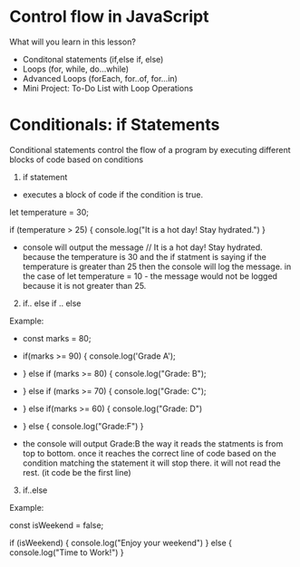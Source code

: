 # Control flow in JavaScript
What will you learn in this lesson?
- Conditonal statements (if,else if, else)
- Loops (for, while, do...while)
- Advanced Loops (forEach, for..of, for...in)
- Mini Project: To-Do List with Loop Operations

# Conditionals: if Statements 
Conditional statements control the flow of a program by executing different blocks of code based on conditions

1. if statement 
- executes a block of code if the condition is true. 

let temperature = 30;

if (temperature > 25) {
    console.log("It is a hot day! Stay hydrated.")
}

- console will output the message // It is a hot day! Stay hydrated. because the temperature is 30 and the if statment is saying if the temperature is greater than 25 then the console will log the message. in the case of let temperature = 10 - the message would not be logged because it is not greater than 25.

2. if.. else if .. else

Example:

- const marks = 80;

- if(marks >= 90) {
    console.log('Grade A');
- } else if  (marks >= 80) {
    console.log("Grade: B");
- } else if (marks >= 70) {
    console.log("Grade: C");
 - } else if(marks >= 60) {
    console.log("Grade: D")
- } else {
    console.log("Grade:F")
}

- the console will output Grade:B the way it reads the statments is from top to bottom. once it reaches the correct line of code based on the condition matching the statement it will stop there. it will not read the rest. (it code be the first line)


3. if..else

Example:

   const isWeekend = false;

   if (isWeekend) {
    console.log("Enjoy your weekend")
   } else {
    console.log("Time to Work!")
   }
